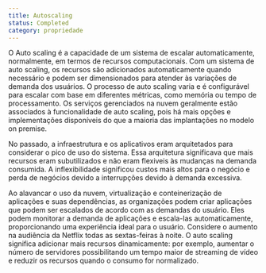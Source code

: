 ```yaml
---
title: Autoscaling
status: Completed
category: propriedade
---
```


O Auto scaling é a capacidade de um sistema de escalar automaticamente, normalmente, em termos de recursos computacionais. Com um sistema de auto scaling, os recursos são adicionados automaticamente quando necessário e podem ser dimensionados para atender às variações de demanda dos usuários. O processo de auto scaling varia e é configurável para escalar com base em diferentes métricas, como memória ou tempo de processamento. Os serviços gerenciados na nuvem geralmente estão associados à funcionalidade de auto scaling, pois há mais opções e implementações disponíveis do que a maioria das implantações no modelo on premise.

No passado, a infraestrutura e os aplicativos eram arquitetados para considerar o pico de uso do sistema. Essa arquitetura significava que mais recursos eram subutilizados e não eram flexiveis às mudanças na demanda consumida. A inflexibilidade significou custos mais altos para o negócio e perda de negócios devido a interrupções devido à demanda excessiva.

Ao alavancar o uso da nuvem, virtualização e conteinerização de aplicações e suas dependências, as organizações podem criar aplicações que podem ser escalados de acordo com as demandas do usuário. Eles podem monitorar a demanda de aplicações e escala-las automaticamente, proporcionando uma experiência ideal para o usuário. Considere o aumento na audiência da Netflix todas as sextas-feiras à noite. O auto scaling significa adicionar mais recursos dinamicamente: por exemplo, aumentar o número de servidores possibilitando um tempo maior de streaming de vídeo e reduzir os recursos quando o consumo for normalizado.

